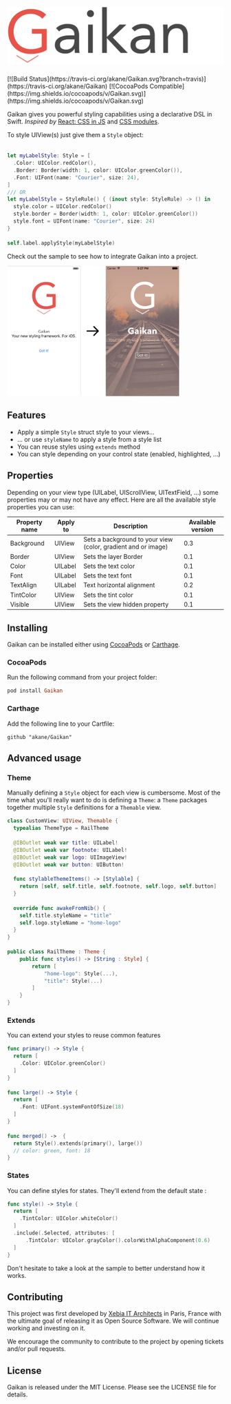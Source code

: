 <h1><img src="Doc/Screen/logo.png" width="550" alt="Gaikan" /></h1>
[![Build Status](https://travis-ci.org/akane/Gaikan.svg?branch=travis)](https://travis-ci.org/akane/Gaikan)
[![CocoaPods Compatible](https://img.shields.io/cocoapods/v/Gaikan.svg)](https://img.shields.io/cocoapods/v/Gaikan.svg)


Gaikan gives you powerful styling capabilities using a declarative DSL in Swift.
_Inspired by_ <a href="https://speakerdeck.com/vjeux/react-css-in-js">React: CSS in JS</a> and <a href="http://glenmaddern.com/articles/css-modules">CSS modules</a>.

To style UIView(s) just give them a ```Style``` object:

```Swift

let myLabelStyle: Style = [
  .Color: UIColor.redColor(),
  .Border: Border(width: 1, color: UIColor.greenColor()),
  .Font: UIFont(name: "Courier", size: 24),        
]
/// OR
let myLabelStyle = StyleRule() { (inout style: StyleRule) -> () in
  style.color = UIColor.redColor()
  style.border = Border(width: 1, color: UIColor.greenColor())
  style.font = UIFont(name: "Courier", size: 24)
}

self.label.applyStyle(myLabelStyle)

```

Check out the sample to see how to integrate Gaikan into a project.

<img src="Doc/Screen/gaikan.png" width="400" />

## Features

* Apply a simple ```Style``` struct style to your views...
* ... or use ```styleName``` to apply a style from a style list
* You can reuse styles using ```extends``` method
* You can style depending on your control state (enabled, highlighted, ...)

## Properties

Depending on your view type (UILabel, UIScrollView, UITextField, ...) some properties may or
may not have any effect. Here are all the available style properties you can use:

| Property name | Apply to  | Description                     | Available version
| --------------|-----------|---------------------------------|------------------
| Background    | UIView    | Sets a background to your view (color, gradient and or image)  | 0.3
| Border        | UIView    | Sets the layer Border           | 0.1
| Color         | UILabel   | Sets the text color             | 0.1
| Font          | UILabel   | Sets the text font              | 0.1
| TextAlign     | UILabel   | Text horizontal alignment       | 0.2
| TintColor     | UIView    | Sets the tint color             | 0.1
| Visible       | UIView    | Sets the view hidden property   | 0.1

## Installing

Gaikan can be installed either using [CocoaPods](https://cocoapods.org/) or [Carthage](https://github.com/Carthage/Carthage).

### CocoaPods

Run the following command from your project folder:

```ruby
pod install Gaikan
```

### Carthage

Add the following line to your Cartfile:

```
github "akane/Gaikan"
```

## Advanced usage

### Theme

Manually defining a ```Style``` object for each view is cumbersome.
Most of the time what you'll really want to do is defining a ```Theme```: a
```Theme``` packages together multiple ```Style``` definitions for a ```Themable``` view.

```Swift
class CustomView: UIView, Themable {
  typealias ThemeType = RailTheme

  @IBOutlet weak var title: UILabel!
  @IBOutlet weak var footnote: UILabel!
  @IBOutlet weak var logo: UIImageView!
  @IBOutlet weak var button: UIButton!

  func stylableThemeItems() -> [Stylable] {
    return [self, self.title, self.footnote, self.logo, self.button]
  }

  override func awakeFromNib() {
    self.title.styleName = "title"
    self.logo.styleName = "home-logo"
  }
}

public class RailTheme : Theme {
    public func styles() -> [String : Style] {
        return [
            "home-logo": Style(...),
            "title": Style(...)
        ]
    }
}

```

### Extends

You can extend your styles to reuse common features

```Swift
func primary() -> Style {
  return [
    .Color: UIColor.greenColor()
  ]
}

func large() -> Style {
  return [
    .Font: UIFont.systemFontOfSize(18)
  ]
}

func merged() ->  {
  return Style().extends(primary(), large())
  // color: green, font: 18
}

```

### States

You can define styles for states. They'll extend from the default state :

```Swift
func style() -> Style {
  return [
    .TintColor: UIColor.whiteColor()
  ]
  .include(.Selected, attributes: [
      .TintColor: UIColor.grayColor().colorWithAlphaComponent(0.6)
  ]
}
```

Don't hesitate to take a look at the sample to better understand how it works.

## Contributing

This project was first developed by [Xebia IT Architects](http://xebia.fr) in Paris, France with the ultimate goal of releasing it as Open Source Software.
We will continue working and investing on it.

We encourage the community to contribute to the project by opening tickets and/or pull requests.

## License

Gaikan is released under the MIT License. Please see the LICENSE file for details.
